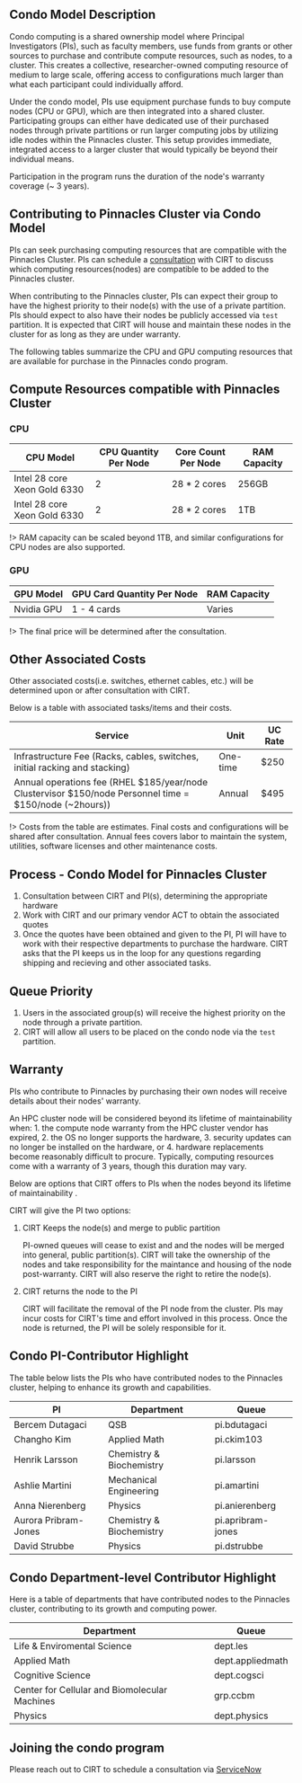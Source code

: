 <!-- {docsify-ignore-all} -->

## Condo Model Description <!-- {docsify-ignore} -->
Condo computing is a shared ownership model where Principal Investigators (PIs), such as faculty members, use funds from grants or other sources to purchase and contribute compute resources, such as nodes, to a cluster. This creates a collective, researcher-owned computing resource of medium to large scale, offering access to configurations much larger than what each participant could individually afford.

Under the condo model, PIs use equipment purchase funds to buy compute nodes (CPU or GPU), which are then integrated into a shared cluster. Participating groups can either have dedicated use of their purchased nodes through private partitions or run larger computing jobs by utilizing idle nodes within the Pinnacles cluster. This setup provides immediate, integrated access to a larger cluster that would typically be beyond their individual means.


Participation in the program runs the duration of the node's warranty coverage (~ 3 years).

## Contributing to Pinnacles Cluster via Condo Model <!-- {docsify-ignore} -->

PIs can seek purchasing computing resources that are compatible with the Pinnacles Cluster. PIs can schedule a [consultation](https://ucmerced.service-now.com/servicehub?id=public_kb_article&sys_id=3c3ee9ff1b67a0543a003112cd4bcb13&form_id=06da3f8edbfc08103c4d56f3ce9619f4) with CIRT to discuss which computing resources(nodes) are compatible to be added to the Pinnacles cluster. 

When contributing to the Pinnacles cluster, PIs can expect their group to have the highest priority to their node(s) with the use of a private partition. PIs should expect to also have their nodes be publicly accessed via `test` partition.  It is expected that CIRT will house and maintain these nodes in the cluster for as long as they are under warranty.

The following tables summarize the CPU and GPU computing resources that are available for purchase in the Pinnacles condo program. 

## Compute Resources compatible with Pinnacles Cluster <!-- {docsify-ignore} -->

### CPU <!-- {docsify-ignore} -->

| CPU Model	| CPU Quantity Per Node| Core Count Per Node | RAM Capacity | 
| -------- | ---- | ----------- |---------- |
| Intel 28 core Xeon Gold 6330 | 2 |28 * 2 cores | 256GB | 
| Intel 28 core Xeon Gold 6330 | 2 | 28 * 2 cores | 1TB |

!> RAM capacity can be scaled beyond 1TB, and similar configurations for CPU nodes are also supported.


### GPU <!-- {docsify-ignore} -->

| GPU Model	| GPU Card Quantity Per Node | RAM Capacity | 
| -------- | ---- | ----------- |
| Nvidia GPU | 1 - 4 cards | Varies |

!> The final price will be determined after the consultation.

## Other Associated Costs <!-- {docsify-ignore} -->

Other associated costs(i.e. switches, ethernet cables, etc.) will be determined upon or after consultation with CIRT. 

Below is a table with associated tasks/items and their costs. 

| Service | Unit | UC Rate |
| --------------------- | ---------------- | -------------- |  
| Infrastructure Fee (Racks, cables, switches, initial racking and stacking) | One-time | $250 | 
| Annual operations fee (RHEL $185/year/node Clustervisor $150/node Personnel time = $150/node (~2hours)) | Annual| $495| 

!> Costs from the table are estimates. Final costs and configurations will be shared after consultation. Annual fees covers labor to maintain the system, utilities, software licenses and other maintenance costs.



## Process - Condo Model for Pinnacles Cluster <!-- {docsify-ignore} -->

1. Consultation between CIRT and PI(s), determining the appropriate hardware
2. Work with CIRT and our primary vendor ACT to obtain the associated quotes
3. Once the quotes have been obtained and given to the PI, PI will have to work with their respective departments to purchase the hardware. CIRT asks that the PI keeps us in the loop for any questions regarding shipping and recieving and other associated tasks. 



## Queue Priority <!-- {docsify-ignore} -->

1. Users in the associated group(s) will receive the highest priority on the node through a private partition.
2. CIRT will allow all users to be placed on the condo node via the `test` partition.

## Warranty <!-- {docsify-ignore} -->

PIs who contribute to Pinnacles by purchasing their own nodes will receive details about their nodes' warranty.

 An HPC cluster node will be considered  beyond its lifetime of maintainability when: 1. the compute node warranty from the HPC cluster vendor has expired, 2. the OS no longer supports the hardware, 3. security updates can no longer be installed on the hardware, or 4. hardware replacements become reasonably difficult to procure. Typically, computing resources come with a warranty of 3 years, though this duration may vary.



Below are options that CIRT offers to PIs when the nodes beyond its lifetime of maintainability . 

CIRT will give the PI two options: 

1. CIRT Keeps the node(s) and merge to public partition

    PI-owned queues will cease to exist and and the nodes will be merged into general, public partition(s).
    CIRT will take the ownership of the nodes and take responsibility for the maintance and housing of the node post-warranty. CIRT will also reserve the right to retire the node(s).
   
2. CIRT returns the node to the PI

    CIRT will facilitate the removal of the PI node from the cluster. PIs may incur costs for CIRT's time and effort involved in this process. Once the node is returned, the PI will be solely responsible for it.


## Condo PI-Contributor Highlight <!-- {docsify-ignore} -->
The table below lists the PIs who have contributed nodes to the Pinnacles cluster, helping to enhance its growth and capabilities.

| PI | Department |  Queue | 
| -------------- | ----------------------- | --------------- |
| Bercem Dutagaci | QSB | pi.bdutagaci |
| Changho Kim | Applied Math | pi.ckim103 |
| Henrik Larsson | Chemistry & Biochemistry | pi.larsson |
| Ashlie Martini | Mechanical Engineering | pi.amartini |
| Anna Nierenberg | Physics | pi.anierenberg |
| Aurora Pribram-Jones | Chemistry & Biochemistry | pi.apribram-jones |
| David Strubbe | Physics | pi.dstrubbe |




## Condo Department-level Contributor Highlight <!-- {docsify-ignore} -->
Here is a table of departments that have contributed nodes to the Pinnacles cluster, contributing to its growth and computing power.

| Department | Queue |
| ----------------- | --------------- |
| Life & Enviromental Science | dept.les |
| Applied Math | dept.appliedmath |
| Cognitive Science | dept.cogsci |
| Center for Cellular and Biomolecular Machines | grp.ccbm |
| Physics | dept.physics |

## Joining the condo program <!-- {docsify-ignore} -->
Please reach out to CIRT to schedule a consultation via [ServiceNow](https://ucmerced.service-now.com/servicehub?id=public_kb_article&sys_id=3c3ee9ff1b67a0543a003112cd4bcb13&form_id=06da3f8edbfc08103c4d56f3ce9619f4)
